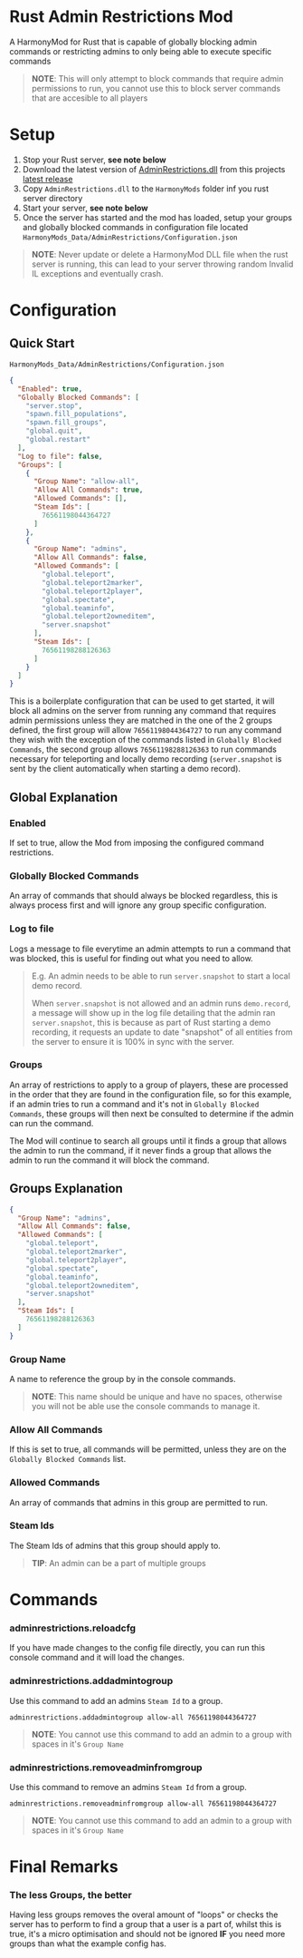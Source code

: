 # **Rust Admin Restrictions Mod**
A HarmonyMod for Rust that is capable of globally blocking admin commands or restricting admins to only being able to execute specific commands

> **NOTE**: This will only attempt to block commands that require admin permissions to run, you cannot use this to block server commands that are accesible to all players

# Setup
1. Stop your Rust server, **see note below**
2. Download the latest version of [AdminRestrictions.dll](https://github.com/Pinkstink-Rust/AdminRestrictions/releases/latest/download/AdminRestrictions.dll) from this projects [latest release](https://github.com/Pinkstink-Rust/AdminRestrictions/releases/latest)
3. Copy `AdminRestrictions.dll` to the `HarmonyMods` folder inf you rust server directory
4. Start your server, **see note below**
5. Once the server has started and the mod has loaded, setup your groups and globally blocked commands in configuration file located `HarmonyMods_Data/AdminRestrictions/Configuration.json`

 > **NOTE**: Never update or delete a HarmonyMod DLL file when the rust server is running, this can lead to your server throwing random Invalid IL exceptions and eventually crash.

 # Configuration
 ## Quick Start
 `HarmonyMods_Data/AdminRestrictions/Configuration.json`
```json
{
  "Enabled": true,
  "Globally Blocked Commands": [
    "server.stop",
    "spawn.fill_populations",
    "spawn.fill_groups",
    "global.quit",
    "global.restart"
  ],
  "Log to file": false,
  "Groups": [
    {
      "Group Name": "allow-all",
      "Allow All Commands": true,
      "Allowed Commands": [],
      "Steam Ids": [
        76561198044364727
      ]
    },
    {
      "Group Name": "admins",
      "Allow All Commands": false,
      "Allowed Commands": [
        "global.teleport",
        "global.teleport2marker",
        "global.teleport2player",
        "global.spectate",
        "global.teaminfo",
        "global.teleport2owneditem",
        "server.snapshot"
      ],
      "Steam Ids": [
        76561198288126363
      ]
    }
  ]
}
```

This is a boilerplate configuration that can be used to get started, it will block all admins on the server from running any command that requires admin permissions unless they are matched in the one of the 2 groups defined, the first group will allow `76561198044364727` to run any command they wish with the exception of the commands listed in `Globally Blocked Commands`, the second group allows `76561198288126363` to run commands necessary for teleporting and locally demo recording (`server.snapshot` is sent by the client automatically when starting a demo record).
## Global Explanation
### Enabled
If set to true, allow the Mod from imposing the configured command restrictions.

### Globally Blocked Commands
An array of commands that should always be blocked regardless, this is always process first and will ignore any group specific configuration.

### Log to file
Logs a message to file everytime an admin attempts to run a command that was blocked, this is useful for finding out what you need to allow.

> E.g. An admin needs to be able to run `server.snapshot` to start a local demo record.
> 
> When `server.snapshot` is not allowed and an admin runs `demo.record`, a message will show up in the log file detailing that the admin ran `server.snapshot`, this is because as part of Rust starting a demo recording, it requests an update to date "snapshot" of all entities from the server to ensure it is 100% in sync with the server.

### Groups
An array of restrictions to apply to a group of players, these are processed in the order that they are found in the configuration file, so for this example, if an admin tries to run a command and it's not in `Globally Blocked Commands`, these groups will then next be consulted to determine if the admin can run the command.

The Mod will continue to search all groups until it finds a group that allows the admin to run the command, if it never finds a group that allows the admin to run the command it will block the command.

## Groups Explanation
```json
{
  "Group Name": "admins",
  "Allow All Commands": false,
  "Allowed Commands": [
    "global.teleport",
    "global.teleport2marker",
    "global.teleport2player",
    "global.spectate",
    "global.teaminfo",
    "global.teleport2owneditem",
    "server.snapshot"
  ],
  "Steam Ids": [
    76561198288126363
  ]
}
```

### Group Name
A name to reference the group by in the console commands.

> **NOTE**: This name should be unique and have no spaces, otherwise you will not be able use the console commands to manage it.

### Allow All Commands
If this is set to true, all commands will be permitted, unless they are on the `Globally Blocked Commands` list.

### Allowed Commands
An array of commands that admins in this group are permitted to run.

### Steam Ids
The Steam Ids of admins that this group should apply to.

> **TIP**: An admin can be a part of multiple groups

# Commands
### adminrestrictions.reloadcfg
If you have made changes to the config file directly, you can run this console command and it will load the changes.

### adminrestrictions.addadmintogroup <group name> <admin steam id>
Use this command to add an admins `Steam Id` to a group.

`adminrestrictions.addadmintogroup allow-all 76561198044364727`
> **NOTE**: You cannot use this command to add an admin to a group with spaces in it's `Group Name`

### adminrestrictions.removeadminfromgroup <group name> <admin steam id>
Use this command to remove an admins `Steam Id` from a group.

`adminrestrictions.removeadminfromgroup allow-all 76561198044364727`
> **NOTE**: You cannot use this command to add an admin to a group with spaces in it's `Group Name`

# Final Remarks
### The less Groups, the better
Having less groups removes the overal amount of "loops" or checks the server has to perform to find a group that a user is a part of, whilst this is true, it's a micro optimisation and should not be ignored **IF** you need more groups than what the example config has.